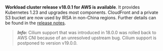 **Workload cluster release v18.0.1 for AWS is available**. It provides Kubernetes 1.23 and upgrades most components. CloudFront and a private S3 bucket are now used by IRSA in non-China regions. Further details can be found in the [release notes](https://docs.giantswarm.io/changes/workload-cluster-releases-aws/releases/aws-v18.0.1/).

> **_Info:_** Cilium support that was introduced in 18.0.0 was rolled back to AWS CNI because of an unresolved upstream bug. Cilium support is postponed to version v19.0.0.
